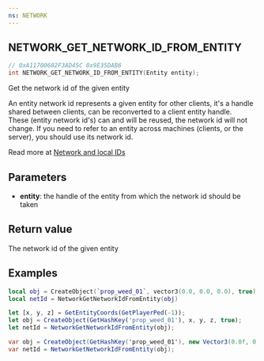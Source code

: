 ```yaml
---
ns: NETWORK
---
```

## NETWORK_GET_NETWORK_ID_FROM_ENTITY

```c
// 0xA11700682F3AD45C 0x9E35DAB6
int NETWORK_GET_NETWORK_ID_FROM_ENTITY(Entity entity);
```
Get the network id of the given entity

An entity network id represents a given entity for other clients, it's a handle shared between clients, can be reconverted to a client entity handle.  
These (entity network id's) can and will be reused, the network id will not change.
If you need to refer to an entity across machines (clients, or the server), you should use its network id.

Read more at [Network and local IDs](https://docs.fivem.net/docs/scripting-manual/networking/ids/)

## Parameters
* **entity**: the handle of the entity from which the network id should be taken

## Return value
The network id of the given entity

## Examples
```lua
local obj = CreateObject(`prop_weed_01`, vector3(0.0, 0.0, 0.0), true)
local netId = NetworkGetNetworkIdFromEntity(obj)
```

```js  
let [x, y, z] = GetEntityCoords(GetPlayerPed(-1));
let obj = CreateObject(GetHashKey('prop_weed_01'), x, y, z, true);
let netId = NetworkGetNetworkIdFromEntity(obj);
```

```cs  
var obj = CreateObject(GetHashKey('prop_weed_01'), new Vector3(0.0f, 0.0f, 0.0f), true);
var netId = NetworkGetNetworkIdFromEntity(obj);
```
